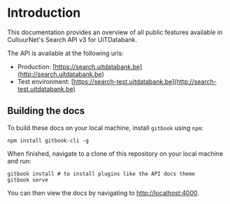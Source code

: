 # Introduction

This documentation provides an overview of all public features available in CultuurNet's Search API v3 for UiTDatabank.

The API is available at the following urls:

* Production: [https://search.uitdatabank.be](http://search.uitdatabank.be)
* Test environment: [https://search-test.uitdatabank.be](http://search-test.uitdatabank.be)

## Building the docs

To build these docs on your local machine, install `gitbook` using `npm`:

```
npm install gitbook-cli -g
```

When finished, navigate to a clone of this repository on your local machine and run:

```
gitbook install # to install plugins like the API docs theme
gitbook serve
```

You can then view the docs by navigating to [http://localhost:4000](http://localhost:4000).

